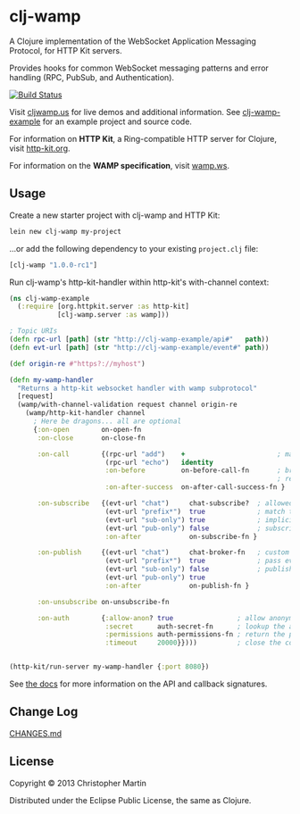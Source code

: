 # clj-wamp

A Clojure implementation of the WebSocket Application Messaging Protocol,
for HTTP Kit servers.

Provides hooks for common WebSocket messaging patterns and error handling (RPC, PubSub, and Authentication).

[![Build Status](https://travis-ci.org/cgmartin/clj-wamp.png?branch=master)](https://travis-ci.org/cgmartin/clj-wamp)

Visit [cljwamp.us](http://cljwamp.us) for live demos and additional information.
See [clj-wamp-example](https://github.com/cgmartin/clj-wamp-example) for an example project and source code.

For information on **HTTP Kit**, a Ring-compatible HTTP server for Clojure, visit [http-kit.org](http://http-kit.org/).

For information on the **WAMP specification**, visit [wamp.ws](http://wamp.ws).

## Usage

Create a new starter project with clj-wamp and HTTP Kit:
```bash
lein new clj-wamp my-project
```

...or add the following dependency to your existing `project.clj` file:
```clojure
[clj-wamp "1.0.0-rc1"]
```

Run clj-wamp's http-kit-handler within http-kit's with-channel context:

```clojure
(ns clj-wamp-example
  (:require [org.httpkit.server :as http-kit]
            [clj-wamp.server :as wamp]))

; Topic URIs
(defn rpc-url [path] (str "http://clj-wamp-example/api#"   path))
(defn evt-url [path] (str "http://clj-wamp-example/event#" path))

(def origin-re #"https?://myhost")

(defn my-wamp-handler
  "Returns a http-kit websocket handler with wamp subprotocol"
  [request]
  (wamp/with-channel-validation request channel origin-re
    (wamp/http-kit-handler channel
      ; Here be dragons... all are optional
      {:on-open        on-open-fn
       :on-close       on-close-fn

       :on-call        {(rpc-url "add")    +                       ; map topics to RPC fn calls
                        (rpc-url "echo")   identity
                        :on-before         on-before-call-fn       ; broker incoming params or
                                                                   ; return false to deny access                         :on-after-error    on-after-call-error-fn
                        :on-after-success  on-after-call-success-fn }

       :on-subscribe   {(evt-url "chat")     chat-subscribe?  ; allowed to subscribe?
                        (evt-url "prefix*")  true             ; match topics by prefix
                        (evt-url "sub-only") true             ; implicitly allowed
                        (evt-url "pub-only") false            ; subscription is denied
                        :on-after            on-subscribe-fn }

       :on-publish     {(evt-url "chat")     chat-broker-fn   ; custom event broker
                        (evt-url "prefix*")  true             ; pass events through as-is
                        (evt-url "sub-only") false            ; publishing is denied
                        (evt-url "pub-only") true
                        :on-after            on-publish-fn }

       :on-unsubscribe on-unsubscribe-fn

       :on-auth        {:allow-anon? true                ; allow anonymous authentication?
                        :secret      auth-secret-fn      ; lookup the auth key's secret
                        :permissions auth-permissions-fn ; return the permissions for the key
                        :timeout     20000}})))          ; close the connection if not auth'd


(http-kit/run-server my-wamp-handler {:port 8080})
```

See [the docs](http://cljwamp.us/doc/index.html) for more information on the API and callback signatures.

## Change Log

[CHANGES.md](https://github.com/cgmartin/clj-wamp/blob/master/CHANGES.md)

## License

Copyright © 2013 Christopher Martin

Distributed under the Eclipse Public License, the same as Clojure.
